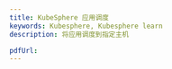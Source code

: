 ```yaml
---
title: KubeSphere 应用调度
keywords: Kubesphere, Kubesphere learn
description: 将应用调度到指定主机

pdfUrl: 
---
```



